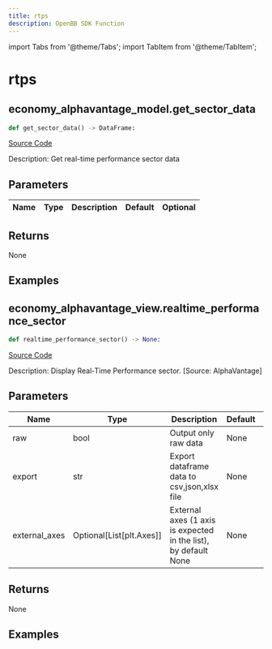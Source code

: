 ```yaml
---
title: rtps
description: OpenBB SDK Function
---
```


import Tabs from '@theme/Tabs';
import TabItem from '@theme/TabItem';

# rtps

<Tabs>
<TabItem value="model" label="Model" default>

## economy_alphavantage_model.get_sector_data

```python title='openbb_terminal/economy/alphavantage_model.py'
def get_sector_data() -> DataFrame:
```
[Source Code](https://github.com/OpenBB-finance/OpenBBTerminal/tree/main/openbb_terminal/economy/alphavantage_model.py#L19)

Description: Get real-time performance sector data

## Parameters

| Name | Type | Description | Default | Optional |
| ---- | ---- | ----------- | ------- | -------- |

## Returns

None

## Examples



</TabItem>
<TabItem value="view" label="View">

## economy_alphavantage_view.realtime_performance_sector

```python title='openbb_terminal/decorators.py'
def realtime_performance_sector() -> None:
```
[Source Code](https://github.com/OpenBB-finance/OpenBBTerminal/tree/main/openbb_terminal/decorators.py#L27)

Description: Display Real-Time Performance sector. [Source: AlphaVantage]

## Parameters

| Name | Type | Description | Default | Optional |
| ---- | ---- | ----------- | ------- | -------- |
| raw | bool | Output only raw data | None | False |
| export | str | Export dataframe data to csv,json,xlsx file | None | False |
| external_axes | Optional[List[plt.Axes]] | External axes (1 axis is expected in the list), by default None | None | True |

## Returns

None

## Examples



</TabItem>
</Tabs>